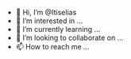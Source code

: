 - 👋 Hi, I’m @Itiselias
- 👀 I’m interested in ...
- 🌱 I’m currently learning ...
- 💞️ I’m looking to collaborate on ...
- 📫 How to reach me ...

<!---
Itiselias/Itiselias is a ✨ special ✨ repository because its `README.md` (this file) appears on your GitHub profile.
You can click the Preview link to take a look at your changes.
--->
